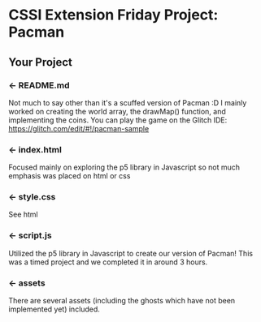 CSSI Extension Friday Project: Pacman
=================

Your Project
------------

### ← README.md

Not much to say other than it's a scuffed version of Pacman :D I mainly worked on creating the world array, the drawMap() function, and implementing the coins.
You can play the game on the Glitch IDE: https://glitch.com/edit/#!/pacman-sample

### ← index.html

Focused mainly on exploring the p5 library in Javascript so not much emphasis was placed on html or css 

### ← style.css

See html

### ← script.js

Utilized the p5 library in Javascript to create our version of Pacman! This was a timed project and we completed it in around 3 hours.

### ← assets

There are several assets (including the ghosts which have not been implemented yet) included.
